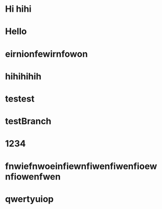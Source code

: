 # Hi hihi

# Hello

# eirnionfewirnfowon  


# hihihihih

# testest

# testBranch

# 1234


# fnwiefnwoeinfiewnfiwenfiwenfioewnfiowenfwen
# qwertyuiop
